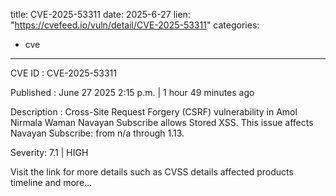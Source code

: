  
title: CVE-2025-53311
date: 2025-6-27
lien: "https://cvefeed.io/vuln/detail/CVE-2025-53311"
categories:
  - cve
---

CVE ID : CVE-2025-53311

Published :  June 27
2025
2:15 p.m. | 1 hour
49 minutes ago

Description : Cross-Site Request Forgery (CSRF) vulnerability in Amol Nirmala Waman Navayan Subscribe allows Stored XSS. This issue affects Navayan Subscribe: from n/a through 1.13.

Severity: 7.1 | HIGH

Visit the link for more details
such as CVSS details
affected products
timeline
and more...
